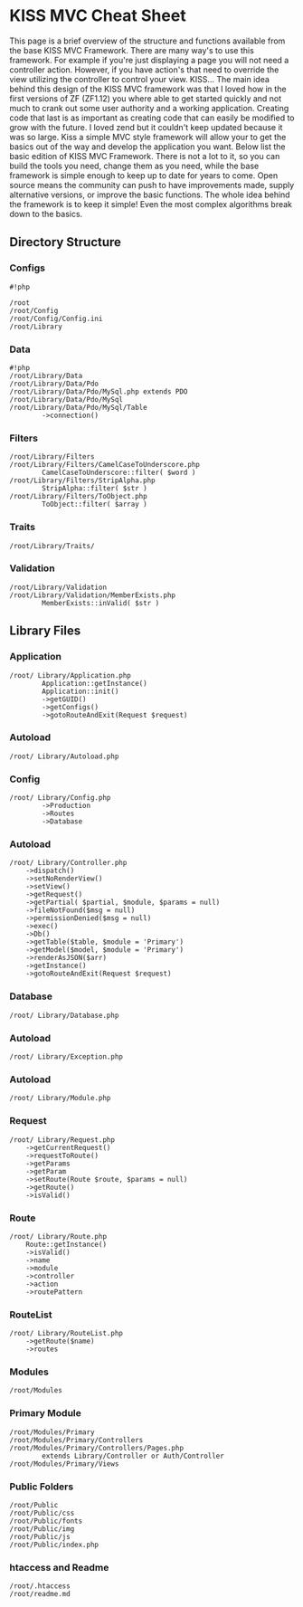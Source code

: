 # KISS MVC Cheat Sheet  
This page is a brief overview of the structure and functions available from the base KISS MVC Framework. There are many way's to use this framework. For example if you're just displaying a page you will not need a controller action. However, if you have action's that need to override the view utilizing the controller to control your view. KISS... The main idea behind this design of the KISS MVC framework was that I loved how in the first versions of ZF (ZF1.12) you where able to get started quickly and not much to crank out some user authority and a working application. Creating code that last is as important as creating code that can easily be modified to grow with the future. I loved zend but it couldn't keep updated because it was so large. Kiss a simple MVC style framework will allow your to get the basics out of the way and develop the application you want. Below list the basic edition of KISS MVC Framework. There is not a lot to it, so you can build the tools you need, change them as you need, while the base framework is simple enough to keep up to date for years to come. Open source means the community can push to have improvements made, supply alternative versions, or improve the basic functions. The whole idea behind the framework is to keep it simple! Even the most complex algorithms break down to the basics.

## Directory Structure 

### Configs 
```
#!php

/root
/root/Config
/root/Config/Config.ini
/root/Library
```

### Data 
```
#!php
/root/Library/Data
/root/Library/Data/Pdo
/root/Library/Data/Pdo/MySql.php extends PDO	
/root/Library/Data/Pdo/MySql
/root/Library/Data/Pdo/MySql/Table
		->connection()
```

### Filters 
```
/root/Library/Filters
/root/Library/Filters/CamelCaseToUnderscore.php
		CamelCaseToUnderscore::filter( $word )
/root/Library/Filters/StripAlpha.php
		StripAlpha::filter( $str )
/root/Library/Filters/ToObject.php
		ToObject::filter( $array )
```

### Traits
```
/root/Library/Traits/
```

### Validation
```
/root/Library/Validation
/root/Library/Validation/MemberExists.php
		MemberExists::inValid( $str )
```

## Library Files 

### Application

```
/root/ Library/Application.php
		Application::getInstance()
		Application::init()
		->getGUID()
		->getConfigs()
		->gotoRouteAndExit(Request $request)
```

### Autoload
```
/root/ Library/Autoload.php
```

### Config
```
/root/ Library/Config.php
		->Production
		->Routes
		->Database
```

### Autoload
```
/root/ Library/Controller.php
	->dispatch()
	->setNoRenderView()
	->setView()
	->getRequest()
	->getPartial( $partial, $module, $params = null)
	->fileNotFound($msg = null)
	->permissionDenied($msg = null)
	->exec()
	->Db()
	->getTable($table, $module = 'Primary')
	->getModel($model, $module = 'Primary')
	->renderAsJSON($arr)
	->getInstance()
	->gotoRouteAndExit(Request $request)
```

### Database
```
/root/ Library/Database.php
```

### Autoload
```
/root/ Library/Exception.php
```

### Autoload
```
/root/ Library/Module.php
```
### Request
```
/root/ Library/Request.php
	->getCurrentRequest()
	->requestToRoute()
	->getParams
	->getParam
	->setRoute(Route $route, $params = null)
	->getRoute()
	->isValid()
```

### Route
```
/root/ Library/Route.php
	Route::getInstance()
	->isValid()
	->name
	->module
	->controller
	->action
	->routePattern
```

### RouteList
```
/root/ Library/RouteList.php
	->getRoute($name)
	->routes
```

### Modules
```
/root/Modules
```

### Primary Module
```
/root/Modules/Primary
/root/Modules/Primary/Controllers
/root/Modules/Primary/Controllers/Pages.php
		extends Library/Controller or Auth/Controller	
/root/Modules/Primary/Views
```

### Public Folders
```
/root/Public
/root/Public/css
/root/Public/fonts
/root/Public/img
/root/Public/js
/root/Public/index.php
```

### htaccess and Readme
```
/root/.htaccess
/root/readme.md
```